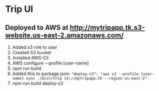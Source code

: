 # Trip UI

## Deployed to AWS at http://mytripapp.tk.s3-website.us-east-2.amazonaws.com/

1. Added s3 role to user
2. Created S3 bucket
2. Installed AWS-Cli
3. AWS configure --profile [user-name]
4. npm run build
5. Added this to package.json:
    `"deploy-s3": "aws s3 --profile [user-name] sync ./dist/trip s3://mytripapp.tk --region us-east-2"`
6. npm run build deploy-s3
